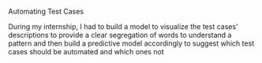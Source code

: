 Automating Test Cases

During my internship, I had to build a model to visualize the test cases' descriptions 
to provide a clear segregation of words to understand a pattern and then build a predictive model accordingly 
to suggest which test cases should be automated and which ones not
